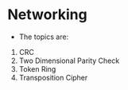 # Networking

* The topics are:

1. CRC
2. Two Dimensional Parity Check
3. Token Ring
4. Transposition Cipher
